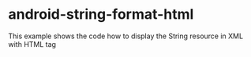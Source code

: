 # android-string-format-html
This example shows the code how to display the String resource in XML with HTML tag
